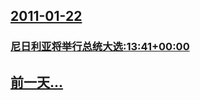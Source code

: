 ## [2011-01-22](/zh/news/2011/01/22/index.md)

### [尼日利亚将举行总统大选:13:41+00:00](/zh/news/2011/01/22/尼日利亚将举行总统大选-13-41-00-00.md)
## [前一天...](/zh/news/2011/01/21/index.md)

